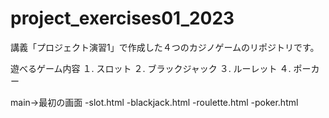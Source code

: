 # project_exercises01_2023

講義「プロジェクト演習1」で作成した４つのカジノゲームのリポジトリです。

遊べるゲーム内容
１. スロット​
２. ブラックジャック​
３. ルーレット​
４. ポーカー​

main->最初の画面
-slot.html
-blackjack.html
-roulette.html
-poker.html
